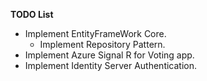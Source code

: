 **TODO List**
  * Implement EntityFrameWork Core.
    * Implement Repository Pattern.
  * Implement Azure Signal R for Voting app.
  * Implement Identity Server Authentication.
